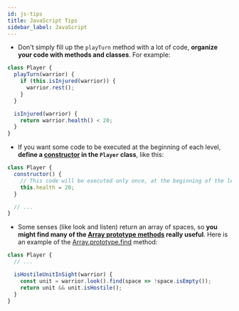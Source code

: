 ```yaml
---
id: js-tips
title: JavaScript Tips
sidebar_label: JavaScript
---
```


* Don't simply fill up the `playTurn` method with a lot of code, **organize your
  code with methods and classes**. For example:

```js
class Player {
  playTurn(warrior) {
    if (this.isInjured(warrior)) {
      warrior.rest();
    }
  }

  isInjured(warrior) {
    return warrior.health() < 20;
  }
}
```

* If you want some code to be executed at the beginning of each level, **define
  a [constructor][] in the `Player` class**, like this:

```js
class Player {
  constructor() {
    // This code will be executed only once, at the beginning of the level.
    this.health = 20;
  }

  // ...
}
```

* Some senses (like look and listen) return an array of spaces, so **you might
  find many of the [Array prototype methods][] really useful**. Here is an
  example of the [Array.prototype.find][] method:

```js
class Player {
  // ...

  isHostileUnitInSight(warrior) {
    const unit = warrior.look().find(space => !space.isEmpty());
    return unit && unit.isHostile();
  }
}
```

[constructor]: https://developer.mozilla.org/en-US/docs/Web/JavaScript/Reference/Classes/constructor
[array prototype methods]: https://developer.mozilla.org/en-US/docs/Web/JavaScript/Reference/Global_Objects/Array/prototype#Methods
[array.prototype.find]: https://developer.mozilla.org/en-US/docs/Web/JavaScript/Reference/Global_Objects/Array/find
